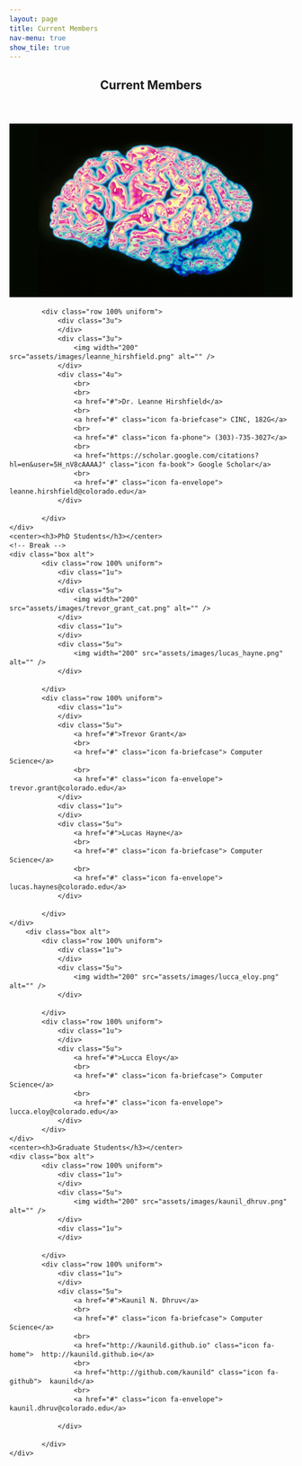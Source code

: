 ```yaml
---
layout: page
title: Current Members
nav-menu: true
show_tile: true
---
```


<!-- Main -->
<div id="main" class="alt">

<!-- One -->
<section id="one">
	<div class="inner">
		<header class="major">
			<h1>Current Members</h1>
		</header>
		<span class="image fit"><img src="assets/images/banner.jpg" alt="" /></span>
    <div class="box alt">

			<div class="row 100% uniform">
				<div class="3u">
				</div>
				<div class="3u">
					<img width="200" src="assets/images/leanne_hirshfield.png" alt="" />
				</div>
				<div class="4u">
					<br>
					<br>
					<a href="#">Dr. Leanne Hirshfield</a>
					<br>
					<a href="#" class="icon fa-briefcase"> CINC, 182G</a>
					<br>
					<a href="#" class="icon fa-phone"> (303)-735-3027</a>
					<br>
					<a href="https://scholar.google.com/citations?hl=en&user=5H_nV8cAAAAJ" class="icon fa-book"> Google Scholar</a>
					<br>
					<a href="#" class="icon fa-envelope">  leanne.hirshfield@colorado.edu</a>
				</div>

			</div>
    </div>
    <center><h3>PhD Students</h3></center>
    <!-- Break -->
    <div class="box alt">
			<div class="row 100% uniform">
				<div class="1u">
				</div>
				<div class="5u">
					<img width="200" src="assets/images/trevor_grant_cat.png" alt="" />
				</div>
				<div class="1u">
				</div>
				<div class="5u">
					<img width="200" src="assets/images/lucas_hayne.png" alt="" />
				</div>

			</div>
			<div class="row 100% uniform">
				<div class="1u">
				</div>
				<div class="5u">
					<a href="#">Trevor Grant</a>
					<br>
					<a href="#" class="icon fa-briefcase"> Computer Science</a>
					<br>
					<a href="#" class="icon fa-envelope">  trevor.grant@colorado.edu</a>
				</div>
				<div class="1u">
				</div>
				<div class="5u">
					<a href="#">Lucas Hayne</a>
					<br>
					<a href="#" class="icon fa-briefcase"> Computer Science</a>
					<br>
					<a href="#" class="icon fa-envelope">  lucas.haynes@colorado.edu</a>
				</div>

			</div>
    </div>
		<div class="box alt">
			<div class="row 100% uniform">
				<div class="1u">
				</div>
				<div class="5u">
					<img width="200" src="assets/images/lucca_eloy.png" alt="" />
				</div>

			</div>
			<div class="row 100% uniform">
				<div class="1u">
				</div>
				<div class="5u">
					<a href="#">Lucca Eloy</a>
					<br>
					<a href="#" class="icon fa-briefcase"> Computer Science</a>
					<br>
					<a href="#" class="icon fa-envelope">  lucca.eloy@colorado.edu</a>
				</div>
			</div>
    </div>
    <center><h3>Graduate Students</h3></center>
    <div class="box alt">
			<div class="row 100% uniform">
				<div class="1u">
				</div>
				<div class="5u">
					<img width="200" src="assets/images/kaunil_dhruv.png" alt="" />
				</div>
				<div class="1u">
				</div>

			</div>
			<div class="row 100% uniform">
				<div class="1u">
				</div>
				<div class="5u">
					<a href="#">Kaunil N. Dhruv</a>
					<br>
					<a href="#" class="icon fa-briefcase"> Computer Science</a>
					<br>
					<a href="http://kaunild.github.io" class="icon fa-home">  http://kaunild.github.io</a>
					<br>
					<a href="http://github.com/kaunild" class="icon fa-github">  kaunild</a>
					<br>
					<a href="#" class="icon fa-envelope">  kaunil.dhruv@colorado.edu</a>

				</div>

			</div>
    </div>

  </div>
</section>
</div>
